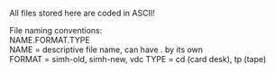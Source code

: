 All files stored here are coded in ASCII!

File naming conventions:
<br>
NAME.FORMAT.TYPE
<br>
NAME = descriptive file name, can have . by its own<br>
FORMAT = simh-old, simh-new, vdc
TYPE = cd (card desk), tp (tape)
